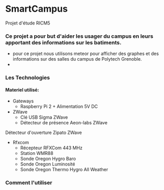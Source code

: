 # SmartCampus
Projet d'étude  RICM5
### Ce projet a pour but d'aider les usager du campus en leurs apportant des informations sur les batiments.
* pour ce projet nous utilisons meteor pour afficher des graphes et des informations sur des salles du campus de Polytech Grenoble.
* 

### Les Technologies

#### Materiel utilisé:
* Gateways
  *   Raspberry Pi 2 + Alimentation 5V DC
* ZWave
  * Clé USB Sigma ZWave
  * Détecteur de présence Aeon-labs ZWave

Détecteur d'ouverture Zipato ZWave
* Rfxcom
  * Récepteur RFXCom 443 MHz
  * Station WMR88
  * Sonde Oregon Hygro Baro
  * Sonde Oregon Luminosité
  * Sonde Oregon Thermo Hygro All Weather

### Comment l'utiliser 


